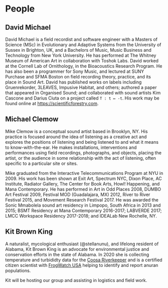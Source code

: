 # People

## David Michael

David Michael is a field recordist and software engineer with a Masters of Science (MSc) in Evolutionary and Adaptive Systems from the University of Sussex in Brighton, UK, and a Bachelors of Music, Music Business and Technology from New York University. He has performed at The Whitney Museum of American Art in collaboration with Toshok Labs. David worked at the Cornell Lab of Ornithology, in the Bioacoustics Research Program. He has also been a programmer for Sony Music, and lectured at SUNY Purchase and SFMA Boston on field recording theory, practice, and its place in Sound Art. David has published works on labels including Gruenrekorder, 3LEAVES, Impusive Habitat, and others; authored a paper that appeared in Organised Sound; and collaborated with sound artists Kim Cascone and Darius Ciuta on a project called `T : t ↦ -t`. His work may be found online at https://scientificforestry.com.

## Michael Clemow

Mike Clemow is a conceptual sound artist based in Brooklyn, NY. His practice is focused around the idea of listening as a creative act and explores the positions of listening and being listened to and what it means to know-with-the-ear. He makes installations, interventions and performances using field recordings, photographs, and objects, placing the artist, or the audience in some relationship with the act of listening, often specific to a particular site or sites.  

Mike graduated from the Interactive Telecommunications Program at NYU in 2009.  His work has been shown at Exit Art, Spectrum NYC, Dixon Place, AC Institute, Radiator Gallery, The Center for Book Arts, Howl! Happening, and Mana Contemporary.  He has performed in Art in Odd Places 2008, DUMBO Art Festival 2009, Festival MOD (Guadalajara, MX) 2012, River to River Festival 2015, and Movement Research Festival 2017.  He was awarded the Sonic Mmabolela sound art residency in Limpopo, South Africa in 2013 and 2015; BSMT Residency at Mana Contemporary 2016-2017; LABVERDE 2017; LMCC Workspace Residency 2017-2018; and IDEALab New Rochelle, NY.

## Kit Brown King

A naturalist, mycological enthusiast (@stellanunu), and lifelong resident of Alabama, Kit Brown King is an advocate for environmental justice and conservation efforts in the state of Alabama. In 2020 she is collecting temperature and turbididty data for the  [Coosa Riverkeeper](coosariver.org) and is a certified citizen scientist with [FrogWatch USA](https://www.aza.org/frogwatch) helping to identify and report anuran populations.

Kit will be hosting our group and assisting in logistics and field work.

